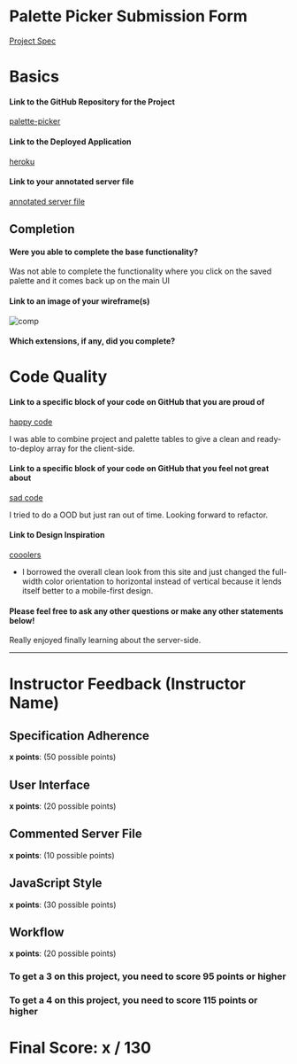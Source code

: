# Palette Picker Submission Form

[Project Spec](http://frontend.turing.io/projects/palette-picker.html)

# Basics

#### Link to the GitHub Repository for the Project
[palette-picker](https://github.com/gmasterofnone/palettepop)

#### Link to the Deployed Application
[heroku](https://palettepop.herokuapp.com/)

#### Link to your annotated server file
[annotated server file](https://github.com/gmasterofnone/palettepop/tree/server)

## Completion

#### Were you able to complete the base functionality?

Was not able to complete the functionality where you click on the saved palette and it comes back up on the main UI

#### Link to an image of your wireframe(s)
![comp](https://user-images.githubusercontent.com/15576280/49349035-e93cb600-f665-11e8-9c16-45dccb1504eb.jpg)

#### Which extensions, if any, did you complete?

# Code Quality

#### Link to a specific block of your code on GitHub that you are proud of
[happy code](https://github.com/gmasterofnone/palettepop/blob/master/server.js)

I was able to combine project and palette tables to give a clean and ready-to-deploy array for the client-side.

#### Link to a specific block of your code on GitHub that you feel not great about
[sad code](https://github.com/gmasterofnone/palettepop/blob/master/public/js/index.js)

I tried to do a OOD but just ran out of time.  Looking forward to refactor.

#### Link to Design Inspiration

[cooolers](https://coolors.co/)

* I borrowed the overall clean look from this site and just changed the full-width color orientation to horizontal instead of vertical because it lends itself better to a mobile-first design.

#### Please feel free to ask any other questions or make any other statements below!

Really enjoyed finally learning about the server-side.

-----


# Instructor Feedback (Instructor Name)

## Specification Adherence

**x points**: (50 possible points)

## User Interface

**x points**: (20 possible points)

## Commented Server File

**x points**: (10 possible points)

## JavaScript Style

**x points**: (30 possible points)

## Workflow

**x points**: (20 possible points)


### To get a 3 on this project, you need to score 95 points or higher
### To get a 4 on this project, you need to score 115 points or higher

# Final Score: x / 130
